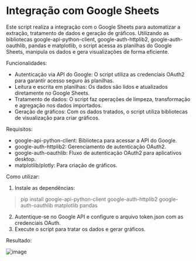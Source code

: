 # Integração com Google Sheets
Este script realiza a integração com o Google Sheets para automatizar a extração, tratamento de dados e geração de gráficos. Utilizando as bibliotecas google-api-python-client, google-auth-httplib2, google-auth-oauthlib, pandas e matplotlib, o script acessa as planilhas do Google Sheets, manipula os dados e gera visualizações de forma eficiente.

Funcionalidades:
* Autenticação via API do Google: O script utiliza as credenciais OAuth2 para garantir acesso seguro às planilhas.
* Leitura e escrita em planilhas: Os dados são lidos e atualizados diretamente no Google Sheets.
* Tratamento de dados: O script faz operações de limpeza, transformação e agregação nos dados importados.
* Geração de gráficos: Com os dados tratados, o script utiliza bibliotecas de visualização para criar gráficos.

Requisitos:
* google-api-python-client: Biblioteca para acessar a API do Google.
* google-auth-httplib2: Gerenciamento de autenticação OAuth2.
* google-auth-oauthlib: Fluxo de autenticação OAuth2 para aplicativos desktop.
* matplotlib/plotly: Para criação de gráficos.

Como utilizar:
1. Instale as dependências:

> pip install google-api-python-client google-auth-httplib2 google-auth-oauthlib matplotlib pandas

2. Autentique-se no Google API e configure o arquivo token.json com as credenciais OAuth.
3. Execute o script para tratar os dados e gerar gráficos.

Resultado:

![image](https://github.com/user-attachments/assets/b191d3c2-e979-4799-9131-1872ae4b4251)
